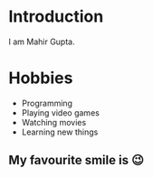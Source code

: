 # Introduction

I am Mahir Gupta.


# Hobbies
  - Programming
  - Playing video games
  - Watching movies
  - Learning new things

## My favourite smile is :wink:
